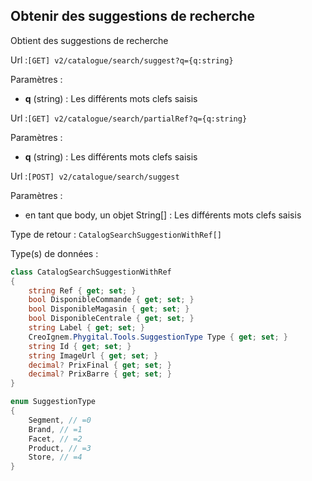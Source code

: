 ## <span id='suggestionsrecherche'>Obtenir des suggestions de recherche</span>

Obtient des suggestions de recherche

Url :`[GET] v2/catalogue/search/suggest?q={q:string}`

Paramètres : 

- **q** (string) : Les différents mots clefs saisis

Url :`[GET] v2/catalogue/search/partialRef?q={q:string}`

Paramètres : 

- **q** (string) : Les différents mots clefs saisis

Url :`[POST] v2/catalogue/search/suggest`

Paramètres : 

- en tant que body, un objet String[] : Les différents mots clefs saisis

Type de retour : `CatalogSearchSuggestionWithRef[]`

Type(s) de données :

```csharp
class CatalogSearchSuggestionWithRef
{
	string Ref { get; set; }
	bool DisponibleCommande { get; set; }
	bool DisponibleMagasin { get; set; }
	bool DisponibleCentrale { get; set; }
	string Label { get; set; }
	CreoIgnem.Phygital.Tools.SuggestionType Type { get; set; }
	string Id { get; set; }
	string ImageUrl { get; set; }
	decimal? PrixFinal { get; set; }
	decimal? PrixBarre { get; set; }
}

enum SuggestionType
{
	Segment, // =0
	Brand, // =1
	Facet, // =2
	Product, // =3
	Store, // =4
}

```

